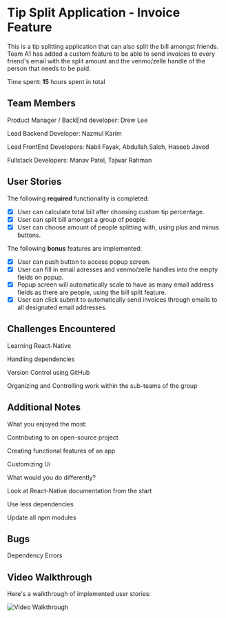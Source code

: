 # Tip Split Application - Invoice Feature

This is a tip splitting application that can also split the bill amongst friends. Team A1 has added a custom feature to be able to send invoices to every friend's email with the split amount and the venmo/zelle handle of the person that needs to be paid.

Time spent: **15** hours spent in total

## Team Members

Product Manager / BackEnd developer: Drew Lee

Lead Backend Developer: Nazmul Karim

Lead FrontEnd Developers: Nabil Fayak, Abdullah Saleh, Haseeb Javed

Fullstack Developers: Manav Patel, Tajwar Rahman

## User Stories

The following **required** functionality is completed:

- [x] User can calculate total bill after choosing custom tip percentage.
- [x] User can split bill amongst a group of people.
- [x] User can choose amount of people splitting with, using plus and minus buttons.

The following **bonus** features are implemented:

- [x] User can push button to access popup screen. 
- [x] User can fill in email adresses and venmo/zelle handles into the empty fields on popup. 
- [x] Popup screen will automatically scale to have as many email address fields as there are people, using the bill split feature. 
- [x] User can click submit to automatically send invoices through emails to all designated email addresses. 

## Challenges Encountered

Learning React-Native

Handling dependencies

Version Control using GitHub

Organizing and Controlling work within the sub-teams of the group

## Additional Notes

What you enjoyed the most:

Contributing to an open-source project

Creating functional features of an app

Customizing Ui

What would you do differently?

Look at React-Native documentation from the start

Use less dependencies

Update all npm modules

## Bugs

Dependency Errors

## Video Walkthrough

Here's a walkthrough of implemented user stories:

<img src='http://g.recordit.co/bBjm1el7Xq.gif' title='Video Walkthrough' width='' alt='Video Walkthrough' />
